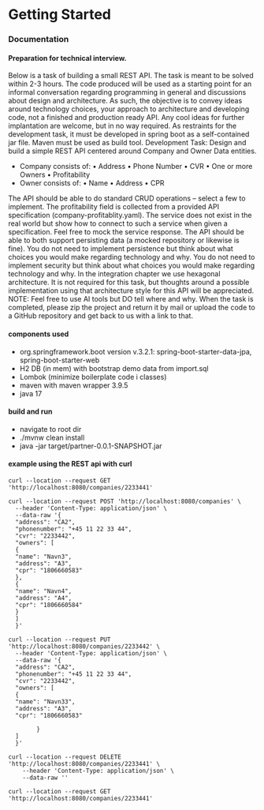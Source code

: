 # Getting Started

### Documentation
#### Preparation for technical interview.
Below is a task of building a small REST API. The task is meant to be solved within 2-3 hours. The code produced will be used as a starting point for an informal conversation regarding programming in general and discussions about design and architecture.
As such, the objective is to convey ideas around technology choices, your approach to architecture and developing code, not a finished and production ready API. Any cool ideas for further implantation are welcome, but in no way required.
As restraints for the development task, it must be developed in spring boot as a self-contained jar file. Maven must be used as build tool.
Development Task:
Design and build a simple REST API centered around Company and Owner Data entities.
* Company consists of:
• Address
• Phone Number
• CVR
• One or more Owners
• Profitability
* Owner consists of:
• Name
• Address
• CPR

The API should be able to do standard CRUD operations – select a few to implement.
The profitability field is collected from a provided API specification (company-profitablity.yaml). The service does not exist in the real world but show how to connect to such a service when given a specification. Feel free to mock the service response.
The API should be able to both support persisting data (a mocked repository or likewise is fine).
You do not need to implement persistence but think about what choices you would make regarding technology and why.
You do not need to implement security but think about what choices you would make regarding technology and why.
In the integration chapter we use hexagonal architecture. It is not required for this task, but thoughts around a possible implementation using that architecture style for this API will be appreciated.
NOTE: Feel free to use AI tools but DO tell where and why.
When the task is completed, please zip the project and return it by mail or upload the code to a GitHub repository and get back to us with a link to that.

#### components used
* org.springframework.boot version v.3.2.1: spring-boot-starter-data-jpa, spring-boot-starter-web
* H2 DB (in mem) with bootstrap demo data from import.sql
* Lombok (minimize boilerplate code i classes)
* maven with maven wrapper 3.9.5
* java 17

#### build and run
* navigate to root dir
* ./mvnw clean install
* java -jar target/partner-0.0.1-SNAPSHOT.jar

#### example using the REST api with curl
```
curl --location --request GET 'http://localhost:8080/companies/2233441'
```
```
curl --location --request POST 'http://localhost:8080/companies' \
  --header 'Content-Type: application/json' \
  --data-raw '{
  "address": "CA2",
  "phonenumber": "+45 11 22 33 44",
  "cvr": "2233442",
  "owners": [
  {
  "name": "Navn3",
  "address": "A3",
  "cpr": "1806660583"
  },
  {
  "name": "Navn4",
  "address": "A4",
  "cpr": "1806660584"
  }
  ]
  }' 
```
```
curl --location --request PUT 'http://localhost:8080/companies/2233442' \
  --header 'Content-Type: application/json' \
  --data-raw '{
  "address": "CA2",
  "phonenumber": "+45 11 22 33 44",
  "cvr": "2233442",
  "owners": [
  {
  "name": "Navn33",
  "address": "A3",
  "cpr": "1806660583"

        }
  ]
  }'
```
```
curl --location --request DELETE 'http://localhost:8080/companies/2233441' \
    --header 'Content-Type: application/json' \
    --data-raw ''
```
```
curl --location --request GET 'http://localhost:8080/companies/2233441'
```
